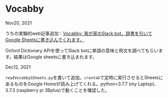 # Vocabby

Nov20, 2021

うちの実験的web記事追加：[Vocabby: 我が家のSlack bot、辞書を引いてGoogle Sheetsに書き込んでくれます。](https://makeintoshape.com/vocabby/)



Oxford Dictionary APIを使ってSlack botに単語の意味と例文を調べてもらいます。結果はGoogle sheetsに書き込まれます。



Dec12, 2021

`readVocabbyGSheets.py`を書いて追加。`crontab`で定時に実行させるとSheetsにあるものをGoogle Homeが読み上げてくれる。python=3.7.7 (my Laptop)、3.7.3 (raspberry pi 3Bplus)で動くことを確認した。

